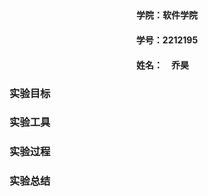 ## <center></center>
#### <center>学院：软件学院</center> 
#### <center>学号：2212195</center> 
#### <center>姓名：&emsp;乔昊&emsp;</center>

### 实验目标
### 实验工具
### 实验过程
### 实验总结
&emsp;&emsp;<br/>
&emsp;&emsp;<br/>
&emsp;&emsp;<br/>
